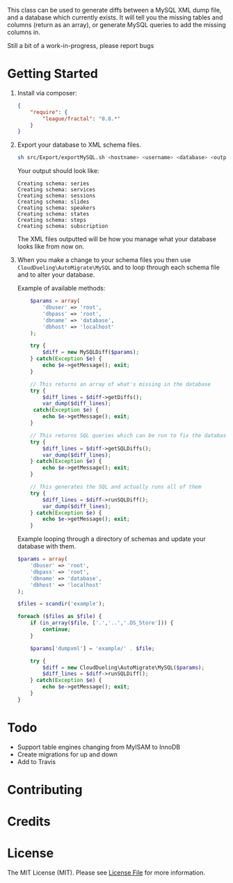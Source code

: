 This class can be used to generate diffs between a MySQL XML dump
file, and a database which currently exists. It will tell you the missing
tables and columns (return as an array), or generate MySQL queries to add the
missing columns in.

Still a bit of a work-in-progress, please report bugs

# Getting Started

1. Install via composer:

    ```json
    {
        "require": {
            "league/fractal": "0.8.*"
        }
    }
    ```

1. Export your database to XML schema files.

    ```bash
    sh src/Export/exportMySQL.sh <hostname> <username> <database> <output_dir>
    ```

    Your output should look like:

    ```
    Creating schema: series
    Creating schema: services
    Creating schema: sessions
    Creating schema: slides
    Creating schema: speakers
    Creating schema: states
    Creating schema: steps
    Creating schema: subscription
    ```

    The XML files outputted will be how you manage what your database looks like from now on.

1. When you make a change to your schema files you then use `CloudDueling\AutoMigrate\MySQL` and to loop through each schema file and to alter your database.

    Example of available methods:

    ```php
        $params = array(
            'dbuser' => 'root',
            'dbpass' => 'root',
            'dbname' => 'database',
            'dbhost' => 'localhost'
        );

        try {
            $diff = new MySQLDiff($params);
        } catch(Exception $e) {
            echo $e->getMessage(); exit;
        }

        // This returns an array of what's missing in the database
        try {
            $diff_lines = $diff->getDiffs();
            var_dump($diff_lines);
         catch(Exception $e) {
            echo $e->getMessage(); exit;
        }

        // This returns SQL queries which can be run to fix the database
        try {
            $diff_lines = $diff->getSQLDiffs();
            var_dump($diff_lines);
        } catch(Exception $e) {
            echo $e->getMessage(); exit;
        }

        // This generates the SQL and actually runs all of them
        try {
            $diff_lines = $diff->runSQLDiff();
            var_dump($diff_lines);
        } catch(Exception $e) {
            echo $e->getMessage(); exit;
        }
    ```

    Example looping through a directory of schemas and update your database with them.

    ```php
    $params = array(
        'dbuser' => 'root',
        'dbpass' => 'root',
        'dbname' => 'database',
        'dbhost' => 'localhost'
    );

    $files = scandir('example');

    foreach ($files as $file) {
        if (in_array($file, ['.','..','.DS_Store'])) {
            continue;
        }

        $params['dumpxml'] = 'example/' . $file;

        try {
            $diff = new CloudDueling\AutoMigrate\MySQL($params);
            $diff_lines = $diff->runSQLDiff();
        } catch(Exception $e) {
            echo $e->getMessage(); exit;
        }
    }
    ```

# Todo
 - Support table engines changing from MyISAM to InnoDB
 - Create migrations for up and down
 - Add to Travis

# Contributing

# Credits

# License

The MIT License (MIT). Please see [License File](https://github.com/clouddueling/auto-migrate/blob/master/LICENSE) for more information.

